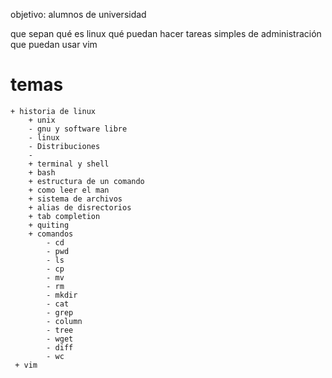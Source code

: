 objetivo: alumnos de universidad

que sepan qué es linux
qué puedan hacer tareas simples de administración
que puedan usar vim

# temas

	+ historia de linux
        + unix
        - gnu y software libre
        - linux
        - Distribuciones
        -
        + terminal y shell
        + bash
        + estructura de un comando
        + como leer el man
        + sistema de archivos
        + alias de disrectorios
        + tab completion
        + quiting
        + comandos
            - cd
            - pwd
            - ls
            - cp
            - mv
            - rm
            - mkdir
            - cat
            - grep
            - column
            - tree
            - wget
            - diff
            - wc
     + vim
